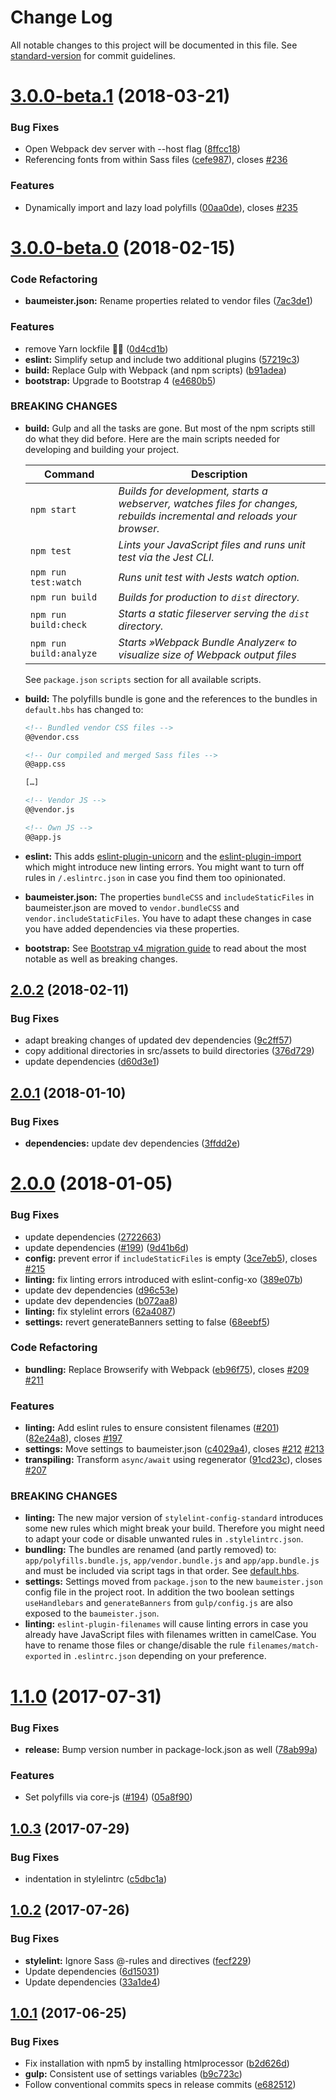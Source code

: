 # Change Log

All notable changes to this project will be documented in this file. See [standard-version](https://github.com/conventional-changelog/standard-version) for commit guidelines.

<a name="3.0.0-beta.1"></a>
# [3.0.0-beta.1](https://github.com/micromata/baumeister/compare/3.0.0-beta.0...3.0.0-beta.1) (2018-03-21)


### Bug Fixes

* Open Webpack dev server with --host flag ([8ffcc18](https://github.com/micromata/baumeister/commit/8ffcc18))
* Referencing fonts from within Sass files ([cefe987](https://github.com/micromata/baumeister/commit/cefe987)), closes [#236](https://github.com/micromata/baumeister/issues/236)


### Features

* Dynamically import and lazy load polyfills ([00aa0de](https://github.com/micromata/baumeister/commit/00aa0de)), closes [#235](https://github.com/micromata/baumeister/issues/235)



<a name="3.0.0-beta.0"></a>
# [3.0.0-beta.0](https://github.com/micromata/baumeister/compare/2.0.2...3.0.0-beta.0) (2018-02-15)


### Code Refactoring

* **baumeister.json:** Rename properties related to vendor files ([7ac3de1](https://github.com/micromata/baumeister/commit/7ac3de1))


### Features

* remove Yarn lockfile 👋🏻 ([0d4cd1b](https://github.com/micromata/baumeister/commit/0d4cd1b))
* **eslint:** Simplify setup and include two additional plugins ([57219c3](https://github.com/micromata/baumeister/commit/57219c3))
* **build:** Replace Gulp with Webpack (and npm scripts) ([b91adea](https://github.com/micromata/baumeister/commit/b91adea))
* **bootstrap:** Upgrade to Bootstrap 4 ([e4680b5](https://github.com/micromata/baumeister/commit/e4680b5))


### BREAKING CHANGES

* **build:** Gulp and all the tasks are gone. But most of the npm scripts still do what they did before. Here are the main scripts needed for developing and building your project.

  | Command                 | Description |
  | ----------------------- | --- |
  | `npm start`             | *Builds for development, starts a webserver, watches files for changes, rebuilds incremental and reloads your browser.* |
  | `npm test`              | *Lints your JavaScript files and runs unit test via the Jest CLI.* |
  | `npm run test:watch`    | *Runs unit test with Jests watch option.* |
  | `npm run build`         | *Builds for production to `dist` directory.* |
  | `npm run build:check`   | *Starts a static fileserver serving the `dist` directory.* |
  | `npm run build:analyze` | *Starts »Webpack Bundle Analyzer« to visualize size of Webpack output files* |

  See `package.json` `scripts` section for all available scripts.

* **build:** The polyfills bundle is gone and the references to the bundles in `default.hbs` has changed to:
  ```html
  <!-- Bundled vendor CSS files -->
  @@vendor.css

  <!-- Our compiled and merged Sass files -->
  @@app.css

  […]

  <!-- Vendor JS -->
  @@vendor.js

  <!-- Own JS -->
  @@app.js
	```

* **eslint:** This adds [eslint-plugin-unicorn](https://github.com/sindresorhus/eslint-plugin-unicorn) and the [eslint-plugin-import](https://github.com/benmosher/eslint-plugin-import) which might introduce new linting errors. You might want to turn off rules in `/.eslintrc.json` in case you find them too opinionated.

* **baumeister.json:** The properties `bundleCSS` and `includeStaticFiles` in baumeister.json are moved to `vendor.bundleCSS` and `vendor.includeStaticFiles`. You have to adapt these changes in case you have added dependencies via these properties.

* **bootstrap:** See [Bootstrap v4 migration guide](https://getbootstrap.com/docs/4.0/migration/) to read about the most notable as well as breaking changes.

<a name="2.0.2"></a>
## [2.0.2](https://github.com/micromata/baumeister/compare/2.0.1...2.0.2) (2018-02-11)


### Bug Fixes

* adapt breaking changes of updated dev dependencies ([9c2ff57](https://github.com/micromata/baumeister/commit/9c2ff57))
* copy additional directories in src/assets to build directories ([376d729](https://github.com/micromata/baumeister/commit/376d729))
* update dependencies ([d60d3e1](https://github.com/micromata/baumeister/commit/d60d3e1))

<a name="2.0.1"></a>
## [2.0.1](https://github.com/micromata/baumeister/compare/2.0.0...2.0.1) (2018-01-10)


### Bug Fixes

* **dependencies:** update dev dependencies ([3ffdd2e](https://github.com/micromata/baumeister/commit/3ffdd2e))

<a name="2.0.0"></a>
# [2.0.0](https://github.com/micromata/baumeister/compare/1.1.0...2.0.0) (2018-01-05)


### Bug Fixes

* update dependencies ([2722663](https://github.com/micromata/baumeister/commit/2722663))
* update dependencies ([#199](https://github.com/micromata/baumeister/issues/199)) ([9d41b6d](https://github.com/micromata/baumeister/commit/9d41b6d))
* **config:** prevent error if `includeStaticFiles` is empty ([3ce7eb5](https://github.com/micromata/baumeister/commit/3ce7eb5)), closes [#215](https://github.com/micromata/baumeister/issues/215)
* **linting:** fix linting errors introduced with eslint-config-xo ([389e07b](https://github.com/micromata/baumeister/commit/389e07b))
* update dev dependencies ([d96c53e](https://github.com/micromata/baumeister/commit/d96c53e))
* update dev dependencies ([b072aa8](https://github.com/micromata/baumeister/commit/b072aa8))
* **linting:** fix stylelint errors ([62a4087](https://github.com/micromata/baumeister/commit/62a4087))
* **settings:** revert generateBanners setting to false ([68eebf5](https://github.com/micromata/baumeister/commit/68eebf5))


### Code Refactoring

* **bundling:** Replace Browserify with Webpack ([eb96f75](https://github.com/micromata/baumeister/commit/eb96f75)), closes [#209](https://github.com/micromata/baumeister/issues/209) [#211](https://github.com/micromata/baumeister/issues/211)


### Features

* **linting:** Add eslint rules to ensure consistent filenames ([#201](https://github.com/micromata/baumeister/issues/201)) ([82e24a8](https://github.com/micromata/baumeister/commit/82e24a8)), closes [#197](https://github.com/micromata/baumeister/issues/197)
* **settings:** Move settings to baumeister.json ([c4029a4](https://github.com/micromata/baumeister/commit/c4029a4)), closes [#212](https://github.com/micromata/baumeister/issues/212) [#213](https://github.com/micromata/baumeister/issues/213)
* **transpiling:** Transform `async/await` using regenerator ([91cd23c](https://github.com/micromata/baumeister/commit/91cd23c)), closes [#207](https://github.com/micromata/baumeister/issues/207)


### BREAKING CHANGES

* **linting:** The new major version of `stylelint-config-standard` introduces
some new rules which might break your build. Therefore you might
need to adapt your code or disable unwanted rules in `.stylelintrc.json`.
* **bundling:** The bundles are renamed (and partly removed) to: `app/polyfills.bundle.js`, `app/vendor.bundle.js` and `app/app.bundle.js` and must be included via script tags in that order. See [default.hbs](https://github.com/micromata/Baumeister/blob/e6346738f472ee57a204dbbf400f29924965abea/src/handlebars/layouts/default.hbs#L48-L61).
* **settings:** Settings moved from `package.json` to the new `baumeister.json` config file in the project root. In addition the two boolean settings `useHandlebars` and `generateBanners` from `gulp/config.js` are also exposed to the `baumeister.json`.
* **linting:** `eslint-plugin-filenames` will cause linting errors in case you already have JavaScript files with filenames written in camelCase. You have to rename those files or change/disable the rule `filenames/match-exported` in `.eslintrc.json` depending on your preference.

<a name="1.1.0"></a>
# [1.1.0](https://github.com/micromata/baumeister/compare/1.0.3...1.1.0) (2017-07-31)


### Bug Fixes

* **release:** Bump version number in package-lock.json as well ([78ab99a](https://github.com/micromata/baumeister/commit/78ab99a))


### Features

* Set polyfills via core-js ([#194](https://github.com/micromata/baumeister/issues/194)) ([05a8f90](https://github.com/micromata/baumeister/commit/05a8f90))



<a name="1.0.3"></a>
## [1.0.3](https://github.com/micromata/baumeister/compare/1.0.2...1.0.3) (2017-07-29)


### Bug Fixes

* indentation in stylelintrc ([c5dbc1a](https://github.com/micromata/baumeister/commit/c5dbc1a))



<a name="1.0.2"></a>
## [1.0.2](https://github.com/micromata/baumeister/compare/1.0.1...1.0.2) (2017-07-26)


### Bug Fixes

* **stylelint:** Ignore Sass @-rules and directives ([fecf229](https://github.com/micromata/baumeister/commit/fecf229))
* Update dependencies ([6d15031](https://github.com/micromata/baumeister/commit/6d15031))
* Update dependencies ([33a1de4](https://github.com/micromata/baumeister/commit/33a1de4))



<a name="1.0.1"></a>
## [1.0.1](https://github.com/micromata/baumeister/compare/1.0.0...v1.0.1) (2017-06-25)


### Bug Fixes

* Fix installation with npm5 by installing htmlprocessor ([b2d626d](https://github.com/micromata/baumeister/commit/b2d626d))
* **gulp:** Consistent use of settings variables ([b9c723c](https://github.com/micromata/baumeister/commit/b9c723c))
* Follow conventional commits specs in release commits ([e682512](https://github.com/micromata/baumeister/commit/e682512))
